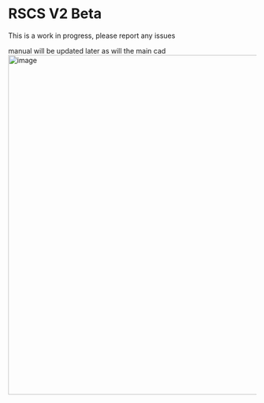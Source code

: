 # RSCS V2 Beta

This is a work in progress, please report any issues

manual will be updated later as will the main cad
<img width="689" alt="image" src="https://user-images.githubusercontent.com/37383368/217928348-ea30d0f2-6018-4b8c-8462-3ca2b49cb6ba.png">

